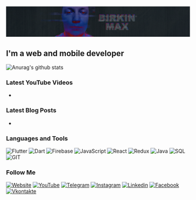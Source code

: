 ![Header](https://github.com/birkinmax/birkinmax/blob/master/assets/header.png)

## I'm a web and mobile developer

![Anurag's github stats](https://github-readme-stats.vercel.app/api?username=birkinmax&show_icons=true&theme=tokyonight)

### Latest YouTube Videos

-

### Latest Blog Posts

-

### Languages and Tools
![Flutter](https://img.shields.io/badge/-Flutter-090909?style=for-the-badge&logo=flutter&logoColor=47c5fb)
![Dart](https://img.shields.io/badge/-Dart-090909?style=for-the-badge&logo=dart&logoColor=2bb7f6)
![Firebase](https://img.shields.io/badge/-Firebase-090909?style=for-the-badge&logo=firebase&logoColor=ffca28)
![JavaScript](https://img.shields.io/badge/-JavaScript-090909?style=for-the-badge&logo=JavaScript&logoColor=ffd400)
![React](https://img.shields.io/badge/-React-090909?style=for-the-badge&logo=React&logoColor=1ecbee)
![Redux](https://img.shields.io/badge/-Redux-090909?style=for-the-badge&logo=Redux&logoColor=764abc)
![Java](https://img.shields.io/badge/-Java-090909?style=for-the-badge&logo=java&logoColor=ff0000)
![SQL](https://img.shields.io/badge/-SQL-090909?style=for-the-badge&logo=MYSQL&logoColor=015b85)
![GIT](https://img.shields.io/badge/-git-090909?style=for-the-badge&logo=git&logoColor=f34c27)

### Follow Me

[![Website](https://img.shields.io/badge/-Website-090909?style=for-the-badge&logo=Web&logoColor=1195f5)](#)
[![YouTube](https://img.shields.io/badge/-YouTube-090909?style=for-the-badge&logo=YouTube&logoColor=ff0000)]()
[![Telegram](https://img.shields.io/badge/-Telegram-090909?style=for-the-badge&logo=Telegram&logoColor=27A0d9)]()
[![Instagram](https://img.shields.io/badge/-Instagram-090909?style=for-the-badge&logo=Instagram&logoColor=b4068e)]()
[![Linkedin](https://img.shields.io/badge/-Linkedin-090909?style=for-the-badge&logo=Linkedin&logoColor=007bb6)]()
[![Facebook](https://img.shields.io/badge/-Facebook-090909?style=for-the-badge&logo=Facebook&logoColor=1195f5)]()
[![Vkontakte](https://img.shields.io/badge/-Vkontakte-090909?style=for-the-badge&logo=vk&logoColor=4f7db3)]()
